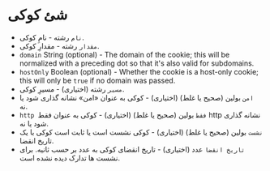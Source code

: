 # شئ کوکی

* `نام` رشته - نامِ کوکی.
* `مقدار` رشته - مقدارِ کوکی.
* `domain` String (optional) - The domain of the cookie; this will be normalized with a preceding dot so that it's also valid for subdomains.
* `hostOnly` Boolean (optional) - Whether the cookie is a host-only cookie; this will only be `true` if no domain was passed.
* `مسیر` رشته (اختیاری) - مسیرِ کوکی.
* `امن` بولین (صحیح یا غلط) (اختیاری) - کوکی به عنوان «امن» نشانه گذاری شود یا نه.
* ` http فقط ` بولین (صحیح یا غلط) (اختیاری) - کوکی به عنوان فقط http نشانه گذاری شود یا نه.
* `نشست` بولین (صحیح یا غلط) (اختیاری) - کوکی نشست است یا ثابت است کوکی با یک تاریخ انقضا.
* `تاریخ انقضا` عدد (اختیاری) - تاریخ انقضای کوکی به عدد بر حسب ثانیه. برای نشست ها تدارک دیده نشده است.
